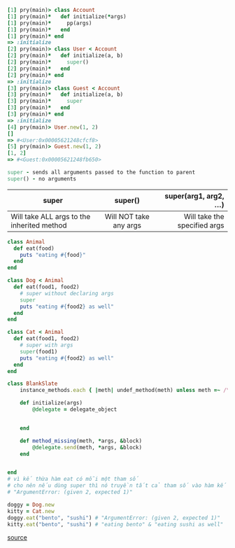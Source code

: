 ```ruby
[1] pry(main)> class Account
[1] pry(main)*   def initialize(*args)
[1] pry(main)*     pp(args)
[1] pry(main)*   end
[1] pry(main)* end
=> :initialize
[2] pry(main)> class User < Account
[2] pry(main)*   def initialize(a, b)
[2] pry(main)*     super()
[2] pry(main)*   end
[2] pry(main)* end
=> :initialize
[3] pry(main)> class Guest < Account
[3] pry(main)*   def initialize(a, b)
[3] pry(main)*     super
[3] pry(main)*   end
[3] pry(main)* end
=> :initialize
[4] pry(main)> User.new(1, 2)
[]
=> #<User:0x00005621248cfcf8>
[5] pry(main)> Guest.new(1, 2)
[1, 2]
=> #<Guest:0x00005621248fb650>

super - sends all arguments passed to the function to parent
super() - no arguments
```



| super        | super()           | super(arg1, arg2, …) |
| ------------- |:-------------:| -----:|
|  Will take ALL args to the inherited method     |Will NOT take any args | Will take the specified args |



```ruby
class Animal
  def eat(food)
    puts "eating #{food}"
  end
end

class Dog < Animal
  def eat(food1, food2)
    # super without declaring args
    super
    puts "eating #{food2} as well"
  end
end

class Cat < Animal
  def eat(food1, food2)
    # super with args
    super(food1)
    puts "eating #{food2} as well"
  end
end

class BlankSlate
	instance_methods.each { |meth| undef_method(meth) unless meth =~ /\A__/ }

	def initialize(args)
		@delegate = delegate_object


	end

	def method_missing(meth, *args, &block)
		@delegate.send(meth, *args, &block)
	end


end
# vì kế thừa hàm eat có mỗi một tham số
# cho nên nếu dùng super thì nó truyền tất cả tham số vào hàm kế thừa cho nên lỗi
# "ArgumentError: (given 2, expected 1)"

doggy = Dog.new
kitty = Cat.new
doggy.eat("bento", "sushi") # "ArgumentError: (given 2, expected 1)"
kitty.eat("bento", "sushi") # "eating bento" & "eating sushi as well"
```
[source](http://chenghsuan.me/posts/ruby-super-super)
